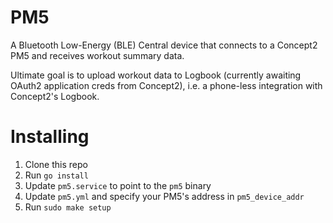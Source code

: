 # PM5

A Bluetooth Low-Energy (BLE) Central device that connects to a Concept2 PM5 and receives workout summary data.

Ultimate goal is to upload workout data to Logbook (currently awaiting OAuth2 application creds from Concept2), i.e. a phone-less integration with Concept2's Logbook.

# Installing

1. Clone this repo
1. Run `go install`
1. Update `pm5.service` to point to the `pm5` binary
1. Update `pm5.yml` and specify your PM5's address in `pm5_device_addr`
1. Run `sudo make setup`

